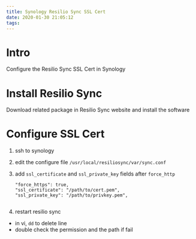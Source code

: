 ```yaml
---
title: Synology Resilio Sync SSL Cert
date: 2020-01-30 21:05:12
tags:
---
```

# Intro
Configure the Resilio Sync SSL Cert in Synology

# Install Resilio Sync
Download related package in Resilio Sync website and install the software

# Configure SSL Cert
1. ssh to synology
1. edit the configure file
    `/usr/local/resiliosync/var/sync.conf`
1. add `ssl_certificate` and `ssl_private_key` fields after `force_http`
    
    ```
    "force_https": true,
    "ssl_certificate": "/path/to/cert.pem",
    "ssl_private_key": "/path/to/privkey.pem",
            
    ```
1. restart resilio sync

* in vi, `dd` to delete line
* double check the permission and the path if fail